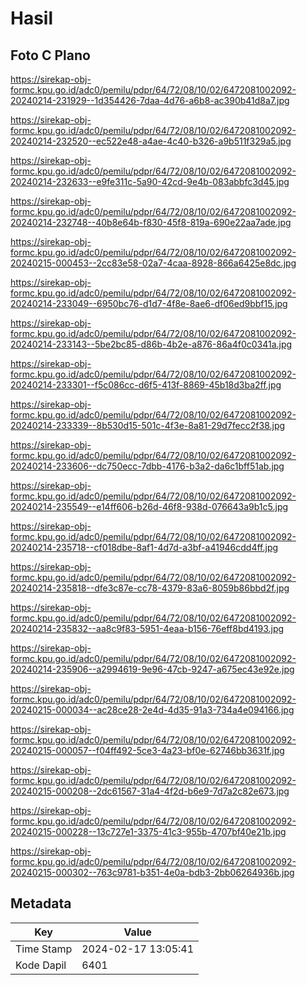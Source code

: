 # Hasil

## Foto C Plano

https://sirekap-obj-formc.kpu.go.id/adc0/pemilu/pdpr/64/72/08/10/02/6472081002092-20240214-231929--1d354426-7daa-4d76-a6b8-ac390b41d8a7.jpg

https://sirekap-obj-formc.kpu.go.id/adc0/pemilu/pdpr/64/72/08/10/02/6472081002092-20240214-232520--ec522e48-a4ae-4c40-b326-a9b511f329a5.jpg

https://sirekap-obj-formc.kpu.go.id/adc0/pemilu/pdpr/64/72/08/10/02/6472081002092-20240214-232633--e9fe311c-5a90-42cd-9e4b-083abbfc3d45.jpg

https://sirekap-obj-formc.kpu.go.id/adc0/pemilu/pdpr/64/72/08/10/02/6472081002092-20240214-232748--40b8e64b-f830-45f8-819a-690e22aa7ade.jpg

https://sirekap-obj-formc.kpu.go.id/adc0/pemilu/pdpr/64/72/08/10/02/6472081002092-20240215-000453--2cc83e58-02a7-4caa-8928-866a6425e8dc.jpg

https://sirekap-obj-formc.kpu.go.id/adc0/pemilu/pdpr/64/72/08/10/02/6472081002092-20240214-233049--6950bc76-d1d7-4f8e-8ae6-df06ed9bbf15.jpg

https://sirekap-obj-formc.kpu.go.id/adc0/pemilu/pdpr/64/72/08/10/02/6472081002092-20240214-233143--5be2bc85-d86b-4b2e-a876-86a4f0c0341a.jpg

https://sirekap-obj-formc.kpu.go.id/adc0/pemilu/pdpr/64/72/08/10/02/6472081002092-20240214-233301--f5c086cc-d6f5-413f-8869-45b18d3ba2ff.jpg

https://sirekap-obj-formc.kpu.go.id/adc0/pemilu/pdpr/64/72/08/10/02/6472081002092-20240214-233339--8b530d15-501c-4f3e-8a81-29d7fecc2f38.jpg

https://sirekap-obj-formc.kpu.go.id/adc0/pemilu/pdpr/64/72/08/10/02/6472081002092-20240214-233606--dc750ecc-7dbb-4176-b3a2-da6c1bff51ab.jpg

https://sirekap-obj-formc.kpu.go.id/adc0/pemilu/pdpr/64/72/08/10/02/6472081002092-20240214-235549--e14ff606-b26d-46f8-938d-076643a9b1c5.jpg

https://sirekap-obj-formc.kpu.go.id/adc0/pemilu/pdpr/64/72/08/10/02/6472081002092-20240214-235718--cf018dbe-8af1-4d7d-a3bf-a41946cdd4ff.jpg

https://sirekap-obj-formc.kpu.go.id/adc0/pemilu/pdpr/64/72/08/10/02/6472081002092-20240214-235818--dfe3c87e-cc78-4379-83a6-8059b86bbd2f.jpg

https://sirekap-obj-formc.kpu.go.id/adc0/pemilu/pdpr/64/72/08/10/02/6472081002092-20240214-235832--aa8c9f83-5951-4eaa-b156-76eff8bd4193.jpg

https://sirekap-obj-formc.kpu.go.id/adc0/pemilu/pdpr/64/72/08/10/02/6472081002092-20240214-235906--a2994619-9e96-47cb-9247-a675ec43e92e.jpg

https://sirekap-obj-formc.kpu.go.id/adc0/pemilu/pdpr/64/72/08/10/02/6472081002092-20240215-000034--ac28ce28-2e4d-4d35-91a3-734a4e094166.jpg

https://sirekap-obj-formc.kpu.go.id/adc0/pemilu/pdpr/64/72/08/10/02/6472081002092-20240215-000057--f04ff492-5ce3-4a23-bf0e-62746bb3631f.jpg

https://sirekap-obj-formc.kpu.go.id/adc0/pemilu/pdpr/64/72/08/10/02/6472081002092-20240215-000208--2dc61567-31a4-4f2d-b6e9-7d7a2c82e673.jpg

https://sirekap-obj-formc.kpu.go.id/adc0/pemilu/pdpr/64/72/08/10/02/6472081002092-20240215-000228--13c727e1-3375-41c3-955b-4707bf40e21b.jpg

https://sirekap-obj-formc.kpu.go.id/adc0/pemilu/pdpr/64/72/08/10/02/6472081002092-20240215-000302--763c9781-b351-4e0a-bdb3-2bb06264936b.jpg


## Metadata

| Key        | Value               |
| ---------- | ------------------- |
| Time Stamp | 2024-02-17 13:05:41 |
| Kode Dapil | 6401                |



